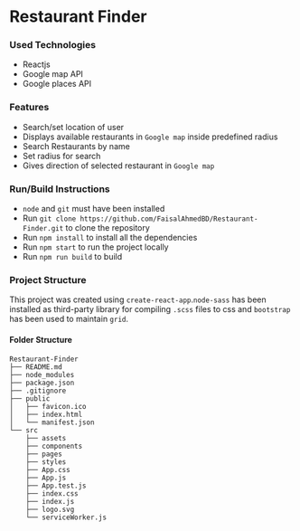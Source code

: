 
# Restaurant Finder


### Used Technologies
  - Reactjs
  - Google map API
  - Google places API

### Features
  - Search/set location of user
  - Displays available restaurants in `Google map` inside predefined radius
  - Search Restaurants by name
  - Set radius for search
  - Gives direction of selected restaurant in `Google map` 

### Run/Build Instructions
  - `node` and `git` must have been installed  
  - Run `git clone https://github.com/FaisalAhmedBD/Restaurant-Finder.git` to clone the repository 
  - Run `npm install` to install all the dependencies  
  - Run `npm start` to run the project locally
  - Run `npm run build` to build

### Project Structure 

This project was created using `create-react-app`.`node-sass` has been installed as third-party library for compiling `.scss` files to css and `bootstrap` has been used to maintain `grid`.

#### Folder Structure

```
Restaurant-Finder
├── README.md
├── node_modules
├── package.json
├── .gitignore
├── public
│   ├── favicon.ico
│   ├── index.html
│   └── manifest.json
└── src
    ├── assets
    ├── components
    ├── pages
    ├── styles
    ├── App.css
    ├── App.js
    ├── App.test.js
    ├── index.css
    ├── index.js
    ├── logo.svg
    └── serviceWorker.js
```
